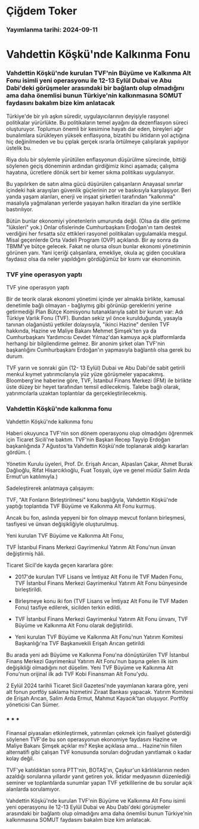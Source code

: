 # Çiğdem Toker

### Yayımlanma tarihi: 2024-09-11

# Vahdettin Köşkü'nde Kalkınma Fonu


### Vahdettin Köşkü'nde kurulan TVF'nin Büyüme ve Kalkınma Alt Fonu isimli yeni operasyonu ile 12-13 Eylül Dubai ve Abu Dabi'deki görüşmeler arasındaki bir bağlantı olup olmadığını ama daha önemlisi bunun Türkiye'nin kalkınmasına SOMUT faydasını bakalım bize kim anlatacak



Türkiye'de bir yılı aşkın süredir, uygulayıcılarının deyişiyle rasyonel politikalar yürürlükte. Bu politikaların temel ayağını da dezenflasyon süreci oluşturuyor. Toplumun önemli bir kesimine hayatı dar eden, bireyleri ağır bunalımlara sürükleyen yüksek enflasyona, bizatihi bu iktidarın yol açtığına hiç değinilmeden ve bu çıplak gerçek ısrarla örtülmeye çalışılarak yapılıyor üstelik bu.

Riya dolu bir söylemle yürütülen enflasyonun düşürülme sürecinde, bittiği söylenen geçiş döneminin ardından girdiğimiz ikinci aşamada; çalışma hayatına, ücretlere dönük sert bir kemer sıkma politikası uygulanıyor.

Bu yapılırken de satın alma gücü düşürülen çalışanların Anayasal sınırlar içindeki hak arayışları güvenlik güçlerinin zor ve baskısıyla karşılaşıyor. Beri yanda yaşam alanları, enerji ve inşaat şirketleri tarafından "kalkınma" masalıyla yağmalanan yerlerde yaşayan halkın itirazları da yine sertlikle bastırılıyor.

Bütün bunlar ekonomiyi yönetenlerin umurunda değil. (Olsa da dile getirme "lüksleri" yok.) Onlar ofislerinde Cumhurbaşkanı Erdoğan'ın tam destek verdiğini her fırsatta söz ettikleri rasyonel politikaları uygulamakla meşgul. Misal geçenlerde Orta Vadeli Program (OVP) açıklandı. Bir ay sonra da TBMM'ye bütçe gelecek. Fakat ne olursa olsun bunlar ekonomi yönetiminin görünen yanı. Yani içeriği çalışanlara, emekliye, okula aç giden çocuklara faydasız olsa da neler yapıldığını gördüğümüz bir kısmı var ekonominin.


### TVF yine operasyon yaptı

TVF yine operasyon yaptı

Bir de teorik olarak ekonomi yönetimi içinde yer almakla birlikte, kamusal denetimle bağlı olmayan - bağlıymış gibi görünüp gereklerini yerine getirmediği Plan Bütçe Komisyonu tutanaklarıyla sabit bir kurum var: Adı Türkiye Varlık Fonu (TVF). Bundan sekiz yıl önce kurulduğunda, yasayla tanınan olağanüstü yetkiler dolayısıyla, "ikinci Hazine" denilen TVF hakkında, Hazine ve Maliye Bakanı Mehmet Şimşek'ten ya da Cumhurbaşkanı Yardımcısı Cevdet Yılmaz'dan kamuya açık platformlarda herhangi bir bilgilendirme gelmez. Bir anonim şirket olan TVF'nin başkanlığını Cumhurbaşkanı Erdoğan'ın yapmasıyla bağlantılı olsa gerek bu durum.

TVF yarın ve sonraki gün (12- 13 Eylül) Dubai ve Abu Dabi'de sabit getirili menkul kıymet yatırımcılarıyla yüz yüze görüşmeler yapacakmış. Bloomberg'ine haberine göre, TVF, İstanbul Finans Merkezi (İFM) ile birlikte üste düzey bir heyet tarafından temsil edilecekmiş. Talebe bağlı olarak, yatırımcılarla uzaktan toplantılar da gerçekleştirilecekmiş.


### Vahdettin Köşkü'nde kalkınma fonu

Vahdettin Köşkü'nde kalkınma fonu

Haberi okuyunca TVF'nin son dönem operasyonu olup olmadığını öğrenmek için Ticaret Sicili'ne baktım. TVF'nin Başkan Recep Tayyip Erdoğan başkanlığında 7 Ağustos'ta Vahdettin Köşkü'nde toplanarak aldığı kararları gördüm. (

Yönetim Kurulu üyeleri, Prof. Dr. Erişah Arıcan, Alpaslan Çakar, Ahmet Burak Dağlıoğlu, Rifat Hisarcıklıoğlu, Fuat Tosyalı, üye ve genel müdür Salim Arda Ermut'un katılımıyla.)

Sadeleştirerek anlatmaya çalışayım:

TVF, "Alt Fonların Birleştirilmesi" konu başlığıyla, Vahdettin Köşkü'nde yaptığı toplantıda TVF Büyüme ve Kalkınma Alt Fonu kurmuş.

Ancak bu fon, aslında yepyeni bir fon olmayıp mevcut fonların birleşmesi, tasfiyesi ve ünvan değişikliğiyle oluşturulmuş.

Yeni kurulan TVF Büyüme ve Kalkınma Alt Fonu,

TVF İstanbul Finans Merkezi Gayrimenkul Yatırım Alt Fonu'nun ünvan değiştirmiş hâli.

Ticaret Sicil'de kayda geçen kararlara göre:

- 2017'de kurulan TVF Lisans ve İmtiyaz Alt Fonu ile TVF Maden Fonu, TVF İstanbul Finans Merkezi Gayrimenkul Yatırım Alt Fonu bünyesinde birleştirildi.

- Birleşmeye konu iki fon (TVF Lisans ve İmtiyaz Alt Fonu ile TVF Maden Fonu) tasfiye edilerek, sicilden terkin edildi.

- TVF İstanbul Finans Merkezi Gayrimenkul Yatırım Alt Fonu ünvanı, TVF Büyüme ve Kalkınma Alt Fonu olarak değiştirildi.

- Yeni kurulan TVF Büyüme ve Kalkınma Alt Fonu'nun Yatırım Komitesi Başkanlığı'na TVF Başkanvekili Erişah Arıcan getirildi

Bu arada yeni adı Büyüme ve Kalkınma Fonu'na dönüştürülen TVF İstanbul Finans Merkezi Gayrimenkul Yatırım Alt Fonu'nun başına gelen ilk isim değişikliği olmadığını not düşelim. Yeni TVF Büyüme ve Kalkınma Alt Fonu'nun orijinal ilk adı TVF Kobi Finansman Alt Fonu'ydu.

2 Eylül 2024 tarihli Ticaret Sicil Gazetesi'nde yayımlanan karara göre, yeni alt fonun portföy saklama hizmetini Ziraat Bankası yapacak. Yatırım Komitesi de Erişah Arıcan, Salim Arda Ermut, Mahmut Kayacık'tan oluşuyor. Portföy yöneticisi Can Sümer.


### * * *

Finansal piyasaları etkinleştirmek, yatırımları çekmek için faaliyet gösterdiği söylenen TVF'de bu son operasyonun ekonomiye faydasını Hazine ve Maliye Bakanı Şimşek açıklar mı? Keşke açıklasa ama... Hazine'nin fiilen alternatifi gibi çalışan TVF konusunda soruları doğrudan yanıtlamak o kadar kolay değil.

TVF'ye katıldıktan sonra PTT'nin, BOTAŞ'ın, Çaykur'un kârlılıklarının neden azaldığı sorularına yıllardır yanıt getiren yok. İktidar medyasının düzenlediği seminer ve toplantılarda sunumlar yapan TVF yetkililerine de bu sorular açık alanlarda sorulamıyor.

Vahdettin Köşkü'nde kurulan TVF'nin Büyüme ve Kalkınma Alt Fonu isimli yeni operasyonu ile 12-13 Eylül Dubai ve Abu Dabi'deki görüşmeler arasındaki bir bağlantı olup olmadığını ama daha önemlisi bunun Türkiye'nin kalkınmasına SOMUT faydasını bakalım bize kim anlatacak.

